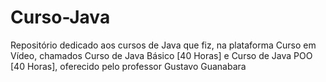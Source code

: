 # Curso-Java
Repositório dedicado aos cursos de Java que fiz, na plataforma Curso em Vídeo, chamados Curso de Java Básico [40 Horas] e Curso de Java POO [40 Horas], oferecido pelo professor Gustavo Guanabara
